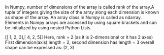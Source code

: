 In Numpy, number of dimensions of the array is called rank of the array.A tuple of integers giving the size of the array along each dimension is known as shape of the array. An array class in Numpy is called as ndarray. Elements in Numpy arrays are accessed by using square brackets and can be initialized by using nested Python Lists.


[[ 1, 2, 3],[ 4, 2, 5]]
Here, rank = 2 (as it is 2-dimensional or it has 2 axes)
First dimension(axis) length = 2, second dimension has length = 3
overall shape can be expressed as: (2, 3)
